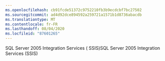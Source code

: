 ```yaml
---
ms.openlocfilehash: cb91fcde51372c9752210fb3b9ecdcbf7bc27502
ms.sourcegitcommit: ad4d92dce894592a259721a1571b1d8736abacdb
ms.translationtype: MT
ms.contentlocale: fr-FR
ms.lasthandoff: 08/04/2020
ms.locfileid: "87601265"
---
```

<span data-ttu-id="30658-101">SQL Server 2005 Integration Services \( SSIS\)</span><span class="sxs-lookup"><span data-stu-id="30658-101">SQL Server 2005 Integration Services \(SSIS\)</span></span>
